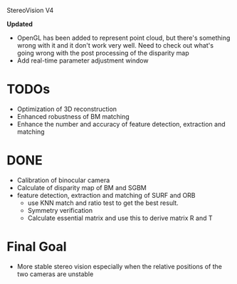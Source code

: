StereoVision V4

**Updated**

* OpenGL has been added to represent point cloud, but there's something wrong with it and it don't work very well. Need to check out what's going wrong with the post processing of the disparity map
* Add real-time parameter adjustment window

# TODOs
* Optimization of 3D reconstruction
* Enhanced robustness of BM matching 
* Enhance the number and accuracy of feature detection, extraction and matching

# DONE
* Calibration of binocular camera
* Calculate of disparity map of BM and SGBM
* feature detection, extraction and matching of SURF and ORB
    * use KNN match and ratio test to get the best result.
    * Symmetry verification
    * Calculate essential matrix and use this to derive matrix R and T

# Final Goal
* More stable stereo vision especially when the relative positions of the two cameras are unstable
